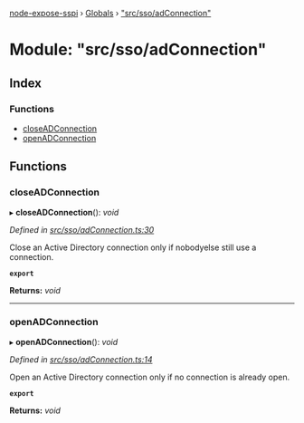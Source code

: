 [node-expose-sspi](../README.md) › [Globals](../globals.md) › ["src/sso/adConnection"](_src_sso_adconnection_.md)

# Module: "src/sso/adConnection"

## Index

### Functions

* [closeADConnection](_src_sso_adconnection_.md#closeadconnection)
* [openADConnection](_src_sso_adconnection_.md#openadconnection)

## Functions

###  closeADConnection

▸ **closeADConnection**(): *void*

*Defined in [src/sso/adConnection.ts:30](https://github.com/jlguenego/node-expose-sspi/blob/e4d7005/src/sso/adConnection.ts#L30)*

Close an Active Directory connection only if nobodyelse still use a connection.

**`export`** 

**Returns:** *void*

___

###  openADConnection

▸ **openADConnection**(): *void*

*Defined in [src/sso/adConnection.ts:14](https://github.com/jlguenego/node-expose-sspi/blob/e4d7005/src/sso/adConnection.ts#L14)*

Open an Active Directory connection only if no connection is already open.

**`export`** 

**Returns:** *void*
